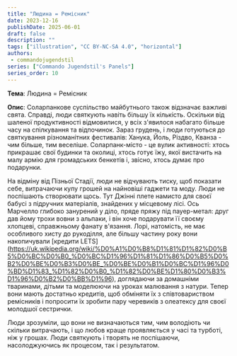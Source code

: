 ```yaml
---
title: "Людина = Ремісник"
date: 2023-12-16
publishDate: 2025-06-01
draft: false
description: ""
tags: ["illustration", "CC BY-NC-SA 4.0", "horizontal"]
authors:
 - commandojugendstil
series: ["Commando Jugendstil's Panels"]
series_order: 10
---
```


**Тема**: 
Людина = Ремісник

**Опис**:
Соларпанкове суспільство майбутнього також відзначає важливі свята.
Справді, люди святкують навіть більшу їх кількість.
Оскільки від шаленої продуктивності відмовилися, у всіх з'явилося набагато більше часу на спілкування та відпочинок.
Зараз грудень, і люди готуються до святкування різноманітних фестивалів: Ханука, Йоль, Різдво, Кванза - чим більше, тим веселіше.
Соларпанк-місто - це вулик активності: хтось прикрашає свої будинки та околиці, хтось готує їжу, якої вистачить на малу армію для громадських бенкетів і, звісно, хтось думає про подарунки.

На відміну від Пізньої Стадії, люди не відчувають тиску, щоб показати себе, витрачаючи купу грошей на найновіші гаджети та моду. Люди не поспішають створювати щось.
Тут Джінні плете намисто для своєї бабусі з підручних матеріалів, знайдених у місцевому лісі. Ось Марчелло глибоко занурений у діло, пряде пряжу під пауер-метал: друг дав йому трохи вовни з альпаки, і він хоче подарувати її своєму хлопцеві, справжньому фанату в'язання.
Лорі, натомість, не має особливого хисту до рукоділля, але більшу частину року вони накопичували [кредити LETS] (https://uk.wikipedia.org/wiki/%D0%A1%D0%B8%D1%81%D1%82%D0%B5%D0%BC%D0%B0_%D0%BC%D1%96%D1%81%D1%86%D0%B5%D0%B2%D0%BE%D0%B3%D0%BE_%D0%BE%D0%B1%D0%BC%D1%96%D0%BD%D1%83_%D1%82%D0%B0_%D1%82%D0%BE%D1%80%D0%B3%D1%96%D0%B2%D0%BB%D1%96), доглядаючи за домашніми тваринами, дітьми та моделюючи на уроках малювання з натури. Тепер вони мають достатньо кредитів, щоб обміняти їх з співтовариством ремісників і попросити їх зробити пару черевиків з олеатексу для своєї молодшої сестрички.

Люди зрозуміли, що вони не визначаються тим, чим володіють чи скільки витрачають, і що любов краще проявляється у часі та турботі, ніж у грошах.
Люди святкують і творять не поспішаючи, насолоджуючись як процесом, так і результатом.
